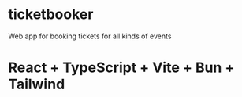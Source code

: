 # ticketbooker
Web app for booking tickets for all kinds of events

# React + TypeScript + Vite + Bun + Tailwind

